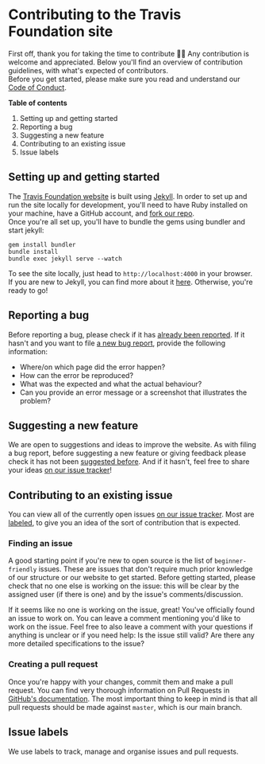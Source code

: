 # Contributing to the Travis Foundation site

First off, thank you for taking the time to contribute 🙌🏼  Any contribution is welcome and appreciated. Below you'll find an overview of contribution guidelines, with what's expected of contributors.  
Before you get started, please make sure you read and understand our [Code of Conduct](CODE_OF_CONDUCT.md).

**Table of contents**
1. Setting up and getting started
2. Reporting a bug
3. Suggesting a new feature
4. Contributing to an existing issue
5. Issue labels

## Setting up and getting started
The [Travis Foundation website](https://foundation.travis-ci.org/) is built using [Jekyll](https://jekyllrb.com/). In order to set up and run the site locally for development, you'll need to have Ruby installed on your machine, have a GitHub account, and [fork our repo](https://help.github.com/en/articles/fork-a-repo).  
Once you're all set up, you'll have to bundle the gems using bundler and start jekyll:  

```
gem install bundler
bundle install
bundle exec jekyll serve --watch

```
To see the site locally, just head to `http://localhost:4000` in your browser. If you are new to Jekyll, you can find more about it [here](https://jekyllrb.com/docs/). Otherwise, you're ready to go!  

## Reporting a bug
Before reporting a bug, please check if it has [already been reported](https://github.com/travis-ci/travis-foundation/issues?&q=is%3Aissue%20label%3Abug%20). If it hasn't and you want to file [a new bug report](https://github.com/travis-ci/travis-foundation/issues/new), provide the following information:

- Where/on which page did the error happen?
- How can the error be reproduced?
- What was the expected and what the actual behaviour?
- Can you provide an error message or a screenshot that illustrates the problem?

## Suggesting a new feature
We are open to suggestions and ideas to improve the website. As with filing a bug report, before suggesting a new feature or giving feedback please check it has not been [suggested before](https://github.com/travis-ci/travis-foundation/issues/). And if it hasn't, feel free to share your ideas [on our issue tracker](https://github.com/travis-ci/travis-foundation/issues/new)!

## Contributing to an existing issue

You can view all of the currently open issues [on our issue tracker](https://github.com/travis-ci/travis-foundation/issues/). Most are [labeled](#issue-labels), to give you an idea of the sort of contribution that is expected.

### Finding an issue

A good starting point if you're new to open source is the list of `beginner-friendly` issues. These are issues that don't require much prior knowledge of our structure or our website to get started. Before getting started, please check that no one else is working on the issue: this will be clear by the assigned user (if there is one) and by the issue's comments/discussion.

If it seems like no one is working on the issue, great! You've officially found an issue to work on. You can leave a comment mentioning you'd like to work on the issue. Feel free to also leave a comment with your questions if anything is unclear or if you need help: Is the issue still valid? Are there any more detailed specifications to the issue?

### Creating a pull request

Once you're happy with your changes, commit them and make a pull request. You can find very thorough information on Pull Requests in [GitHub's documentation](https://help.github.com/en/articles/creating-a-pull-request). The most important thing to keep in mind is that all pull requests should be made against `master`, which is our main branch.  

## Issue labels
We use labels to track, manage and organise issues and pull requests.
